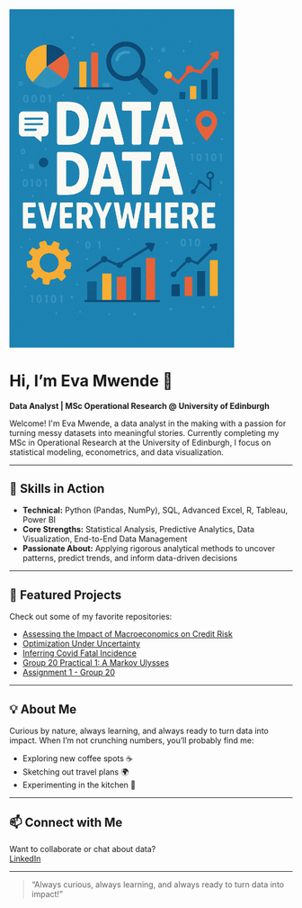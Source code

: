 <img src="data-data-everywhere.png" alt="Data Data Everywhere" width="400"/>

# Hi, I’m Eva Mwende 👋

**Data Analyst | MSc Operational Research @ University of Edinburgh**

Welcome! I'm Eva Mwende, a data analyst in the making with a passion for turning messy datasets into meaningful stories. Currently completing my MSc in Operational Research at the University of Edinburgh, I focus on statistical modeling, econometrics, and data visualization.

---

## 🚀 Skills in Action

- **Technical:** Python (Pandas, NumPy), SQL, Advanced Excel, R, Tableau, Power BI
- **Core Strengths:** Statistical Analysis, Predictive Analytics, Data Visualization, End-to-End Data Management
- **Passionate About:** Applying rigorous analytical methods to uncover patterns, predict trends, and inform data-driven decisions

---

## 🌟 Featured Projects

Check out some of my favorite repositories:

- [Assessing the Impact of Macroeconomics on Credit Risk](https://github.com/evamwende/Assessing-the-Impact-of-Macroeconomics-on-Credit-Risk)
- [Optimization Under Uncertainty](https://github.com/evamwende/Optimization-Under-Uncertinity)
- [Inferring Covid Fatal Incidence](https://github.com/evamwende/Inferring-Covid-Fatal-Incidence)
- [Group 20 Practical 1: A Markov Ulysses](https://github.com/evamwende/Group-20_Practical-1_A_Markov_Ulysses)
- [Assignment 1 - Group 20](https://github.com/evamwende/Assignment-1---Group-20)

---

## 💡 About Me

Curious by nature, always learning, and always ready to turn data into impact. When I’m not crunching numbers, you’ll probably find me:

- Exploring new coffee spots ☕
- Sketching out travel plans 🌍
- Experimenting in the kitchen 🥘

---

## 📫 Connect with Me

Want to collaborate or chat about data?  
[LinkedIn](https://www.linkedin.com/in/eva-mwende-634906198)

---

> “Always curious, always learning, and always ready to turn data into impact!”
